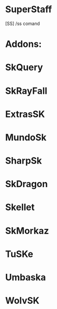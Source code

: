 # SuperStaff
[SS] /ss comand

# Addons:
#     SkQuery
#     SkRayFall
#     ExtrasSK
#     MundoSk
#     SharpSk
#     SkDragon
#     Skellet
#     SkMorkaz
#     TuSKe
#     Umbaska
#     WolvSK
